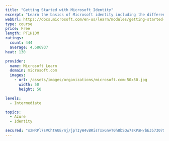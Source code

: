 ```yaml
---
title: "Getting Started with Microsoft Identity"
excerpt: "Learn the basics of Microsoft identity including the different types of tokens, account types, and supported topologies."
webUrl: https://docs.microsoft.com/en-us/learn/modules/getting-started-identity/
type: course
price: Free
length: PT1H10M
ratings:
  count: 444
  average: 4.686937
heat: 130

provider:
  name: Microsoft Learn
  domain: microsoft.com
  images:
    - url: /assets/images/organizations/microsoft.com-50x50.jpg
      width: 50
      height: 50

levels:
  - Intermediate

topics:
  - Azure
  - Identity

secured: "szNRPl7sVChtAUE/nj/jpTIyW4vBRisTxxGnvT0h8bSQw7sKPaH/bEJ57307XyYNV7vkhCGhz3ziF38zRBvU3gGL4LMkEVvvu/BhLO+ib2lzYlfiTLRqSR9qJDjeghK3TLly9J+IkRlDcnXwHHCbXvmTgolD8G/M7vVPoKmYLCNNLJMFF6npEEHg7WK+EGsT04o1nzSUQRJCU1Nf/HOd0OgM7JBKunYHeynT6zHA32Rv0I3FgMcJ47KdJG3Dv8SmKruhE1BBNu+xwZz72kfvV8sy8byrT89SmtRd5IxrELaRU7A4SPPXE8Hkw3JZ7uSuzVD7ZdX623l0qkV4kHDoLsaevA4ULxsADaCbvwIhrrlt/kJyFa8KC5ucHxx6qMF6fYQBpgGnV8UcrvM7OW2de3ve8gYWFxk6g6f5IFMgu74=;3neXRWm9d3zs/8gpdRSDZg=="
---
```


